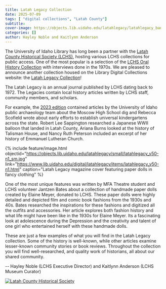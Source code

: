 ```yaml
---
title: Latah Legacy Collection
date: 2025-07-09
tags: [ "digital collections", "Latah County"]
subtitle: 
cover-image: https://objects.lib.uidaho.edu/latahlegacy/latahlegacy_banner_about.png
categories: []
author: Hayley Noble and Kaitlynn Anderson
---
```


The University of Idaho Library has long been a partner with the [Latah County Historical Society (LCHS)](https://www.latahcountyhistoricalsociety.org/), hosting various LCHS collections for public access.
One of the most popular is a selection of the [LCHS Oral History Collection](https://www.lib.uidaho.edu/digital/lcoh/) with interviews done in the 1970s. 
We are pleased to announce another collection housed on the Library Digital Collections website: the [Latah Legacy Collection](https://www.lib.uidaho.edu/digital/latahlegacy/)!

The Latah Legacy is an annual journal published by LCHS dating back to 1972. 
The Legacies contain local history articles written by LCHS staff, community members, and scholars.

For example, the [2023 edition](https://www.lib.uidaho.edu/digital/latahlegacy/items/latahlegacy_v50-n1.html) contained articles by the University of Idaho public archaeology team about the Moscow High School dig and Rebecca Scofield wrote about early efforts to establish universal kindergartens across the state. 
Robert Lee Sappington researched a Japanese WWII balloon that landed in Latah County, Ariana Burns looked at the history of Talisman House, and Nancy Ruth Peterson included an excerpt of her history of Emmanuel Lutheran Church. 

{% include feature/image.html objectid="https://objects.lib.uidaho.edu/latahlegacy/small/latahlegacy_v50-n1_sm.jpg" link="https://www.lib.uidaho.edu/digital/latahlegacy/items/latahlegacy_v50-n1.html" caption="Latah Legacy magazine cover featuring paper dolls in fancy clothing" %}

One of the most unique features was written by MFA Theatre student and LCHS volunteer Jantzen Bates about a collection of handmade paper dolls created by Elaine Meyer, donated to LCHS. These paper dolls were highly detailed and depicted film and comic book fashions from the 1930s and 40s. Bates researched the inspirations for these fashions and digitized all the outfits and accessories. Her article explores both fashion history and what life might have been like in the 1930s for Elaine Meyer. Its a fascinating look at adolescence during the Depression and the creativity and talent of one girl who entertained herself with these handmade dolls. 

These are just a few examples of what you will find in the Latah Legacy collection. Some of the history is well-known, while other articles examine lesser-known community stories or book reviews. Throughout the collection you will find well-researched, and quality work of historians, all about our shared community. 

-- Hayley Noble (LCHS Executive Director) and Kaitlynn Anderson (LCHS Museum Curator)

<a href="https://www.latahcountyhistoricalsociety.org/" title="Latah County Historical Society"><img src="https://objects.lib.uidaho.edu/latahlegacy/LCHS_website_logo.webp" alt="Latah County Historical Society" class="img-fluid"></a>
